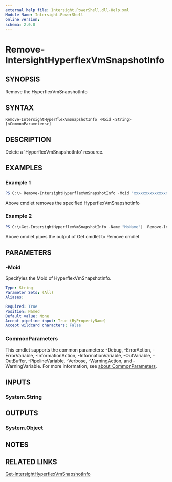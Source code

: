 ```yaml
---
external help file: Intersight.PowerShell.dll-Help.xml
Module Name: Intersight.PowerShell
online version:
schema: 2.0.0
---
```


# Remove-IntersightHyperflexVmSnapshotInfo

## SYNOPSIS
Remove the HyperflexVmSnapshotInfo

## SYNTAX

```
Remove-IntersightHyperflexVmSnapshotInfo -Moid <String> [<CommonParameters>]
```

## DESCRIPTION
Delete a &apos;HyperflexVmSnapshotInfo&apos; resource.

## EXAMPLES

### Example 1
```powershell
PS C:\> Remove-IntersightHyperflexVmSnapshotInfo -Moid "xxxxxxxxxxxxxxxxxxxxxxxxxxx"
```
Above cmdlet removes the specified HyperflexVmSnapshotInfo 

### Example 2
```powershell
PS C:\>Get-IntersightHyperflexVmSnapshotInfo -Name "MoName"|  Remove-IntersightHyperflexVmSnapshotInfo
```
Above cmdlet pipes the output of Get cmdlet to Remove cmdlet

## PARAMETERS

### -Moid
Specifyies the Moid of HyperflexVmSnapshotInfo.

```yaml
Type: String
Parameter Sets: (All)
Aliases:

Required: True
Position: Named
Default value: None
Accept pipeline input: True (ByPropertyName)
Accept wildcard characters: False
```

### CommonParameters
This cmdlet supports the common parameters: -Debug, -ErrorAction, -ErrorVariable, -InformationAction, -InformationVariable, -OutVariable, -OutBuffer, -PipelineVariable, -Verbose, -WarningAction, and -WarningVariable. For more information, see [about_CommonParameters](http://go.microsoft.com/fwlink/?LinkID=113216).

## INPUTS

### System.String

## OUTPUTS

### System.Object
## NOTES

## RELATED LINKS

[Get-IntersightHyperflexVmSnapshotInfo](./Get-IntersightHyperflexVmSnapshotInfo.md)


